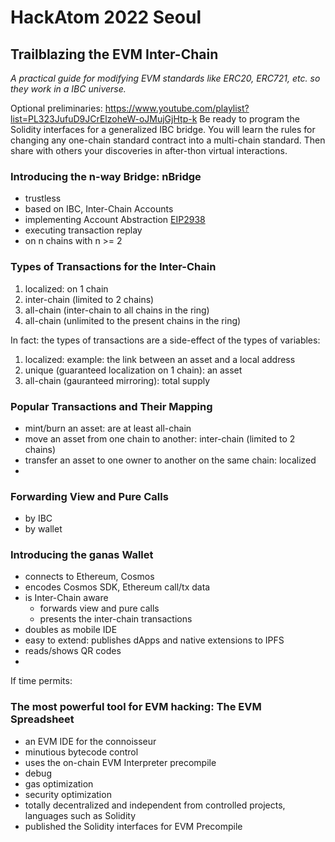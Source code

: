 # HackAtom 2022 Seoul

## Trailblazing the EVM Inter-Chain
_A practical guide for modifying EVM standards like ERC20, ERC721, etc. so they work in a IBC universe._

Optional preliminaries: https://www.youtube.com/playlist?list=PL323JufuD9JCrElzoheW-oJMujGjHtp-k
Be ready to program the Solidity interfaces for a generalized IBC bridge. You will learn the rules for changing any one-chain standard contract into a multi-chain standard. Then share with others your discoveries in after-thon virtual interactions.

### Introducing the n-way Bridge: nBridge

- trustless
- based on IBC, Inter-Chain Accounts
- implementing Account Abstraction [EIP2938](https://github.com/ethereum/EIPs/blob/master/EIPS/eip-2938.md)
- executing transaction replay
- on n chains with n >= 2

### Types of Transactions for the Inter-Chain

1. localized: on 1 chain
1. inter-chain (limited to 2 chains)
1. all-chain (inter-chain to all chains in the ring)
1. all-chain (unlimited to the present chains in the ring)

In fact: the types of transactions are a side-effect of the types of variables:

1. localized: example: the link between an asset and a local address
2. unique (guaranteed localization on 1 chain): an asset
3. all-chain (gauranteed mirroring): total supply

### Popular Transactions and Their Mapping

- mint/burn an asset: are at least all-chain
- move an asset from one chain to another: inter-chain (limited to 2 chains)
- transfer an asset to one owner to another on the same chain: localized
- 

### Forwarding View and Pure Calls

- by IBC
- by wallet

### Introducing the ganas Wallet

- connects to Ethereum, Cosmos
- encodes Cosmos SDK, Ethereum call/tx data
- is Inter-Chain aware
  - forwards view and pure calls
  - presents the inter-chain transactions
- doubles as mobile IDE
- easy to extend: publishes dApps and native extensions to IPFS
- reads/shows QR codes
- 

If time permits:

### The most powerful tool for EVM hacking: The EVM Spreadsheet

- an EVM IDE for the connoisseur
- minutious bytecode control
- uses the on-chain EVM Interpreter precompile
- debug
- gas optimization
- security optimization
- totally decentralized and independent from controlled projects, languages such as Solidity
- published the Solidity interfaces for EVM Precompile

